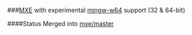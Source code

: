 ###[MXE](http://mxe.cc) with experimental [mingw-w64](http://mingw-w64.sourceforge.net/) support (32 & 64-bit)

####Status
Merged into [mxe/master](https://github.com/mxe/mxe/pull/192)
